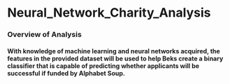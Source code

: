 # Neural_Network_Charity_Analysis

### Overview of Analysis

#### With knowledge of machine learning and neural networks acquired, the features in the provided dataset will be used to help Beks create a binary classifier that is capable of predicting whether applicants will be successful if funded by Alphabet Soup.
